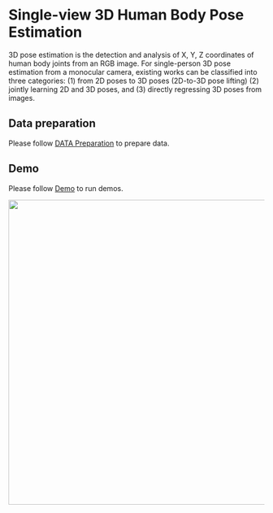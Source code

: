 # Single-view 3D Human Body Pose Estimation

3D pose estimation is the detection and analysis of X, Y, Z coordinates of human body joints from an RGB image.
For single-person 3D pose estimation from a monocular camera, existing works can be classified into three categories:
(1) from 2D poses to 3D poses (2D-to-3D pose lifting)
(2) jointly learning 2D and 3D poses, and
(3) directly regressing 3D poses from images.

## Data preparation

Please follow [DATA Preparation](/docs/en/tasks/3d_body_keypoint.md) to prepare data.

## Demo

Please follow [Demo](/demo/docs/en/3d_human_pose_demo.md) to run demos.

<img src="https://user-images.githubusercontent.com/15977946/118820606-02df2000-b8e9-11eb-9984-b9228101e780.gif" width="600px" alt><br>
